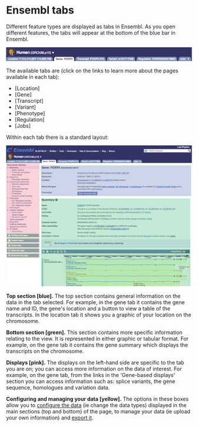 # Ensembl tabs

Different feature types are displayed as tabs in Ensembl. As you open different features, the tabs will appear at the bottom of the blue bar in Ensembl.

![Tabs](tabs.png)

The available tabs are (click on the links to learn more about the pages available in each tab):

* [Location]
* [Gene]
* [Transcript]
* [Variant]
* [Phenotype]
* [Regulation]
* [Jobs]

Within each tab there is a standard layout:

![The four main areas of a tab](layout.png)

**Top section [blue].** The top section contains general information on the data in the tab selected. For example, in the gene tab it contains the gene name and ID, the gene's location and a button to view a table of the transcripts. In the location tab it shows you a graphic of your location on the chromosome.

**Bottom section [green].** This section contains more specific information relating to the view. It is represented in either graphic or tabular format. For example, on the gene tab it contains the gene summary which displays the transcripts on the chromosome.  

**Displays [pink].** The displays on the left-hand side are specific to the tab you are on; you can access more information on the data of interest. For example, on the gene tab, from the links in the 'Gene-based displays' section you can access information such as: splice variants, the gene sequence, homologues and variation data.

**Configuring and managing your data [yellow].** The options in these boxes allow you to [configure the data](configure_this_page.md) (ie change the data types) displayed in the main sections (top and bottom) of the page, to manage your data (ie upload your own information) and [export it](export_data.md).
